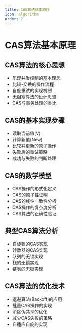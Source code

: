 ```yaml
---
title: CAS算法基本原理
icon: algorithm
order: 2
---
```


# CAS算法基本原理

## CAS算法的核心思想

- 乐观并发控制的基本理念
- 比较-交换的操作流程
- 自旋重试的实现机制
- 无阻塞算法的设计思想
- CAS与事务处理的类比

## CAS的基本实现步骤

- 读取当前值(V)
- 计算新值(New)
- 比较并更新的原子操作
- 失败后的重试策略
- 成功与失败的判断处理

## CAS的数学模型

- CAS操作的形式化定义
- CAS的原子性证明
- CAS的线性一致性分析
- CAS操作的复杂度分析
- CAS算法的正确性验证

## 典型CAS算法分析

- 自旋锁的CAS实现
- 计数器的CAS实现
- 队列的无锁实现
- 栈的无锁实现
- 链表的无锁实现

## CAS算法的优化技术

- 退避算法(Backoff)的应用
- 批量CAS操作的实现
- 消除伪共享的优化
- 减少CAS失败的策略
- 自适应自旋的实现
